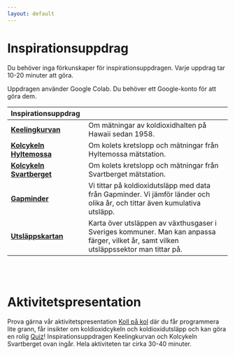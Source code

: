 ```yaml
---
layout: default
---
```

# Inspirationsuppdrag

Du behöver inga förkunskaper för inspirationsuppdragen. Varje uppdrag tar 10-20 minuter att göra.

Uppdragen använder Google Colab. Du behöver ett Google-konto för att göra dem.

|Inspirationsuppdrag||
|:-------|:----------------|
|**[Keelingkurvan](exercises/co2/keeling_inspiration.md)**|Om mätningar av koldioxidhalten på Hawaii sedan 1958.|
|**[Kolcykeln Hyltemossa](https://colab.research.google.com/github/lunduniversity/schoolprog-satellite/blob/master/exercises/kolcykeln_enkel/kolcykeln_htm.ipynb)**|Om kolets kretslopp och mätningar från Hyltemossa mätstation.|
|**[Kolcykeln Svartberget](exercises/kolcykeln_enkel/kolcykeln_svb.md)**|Om kolets kretslopp och mätningar från Svartberget mätstation.|
|**[Gapminder](https://colab.research.google.com/github/lunduniversity/schoolprog-satellite/blob/master/exercises/gapminder/gapminder2.ipynb)**|Vi tittar på koldioxidutsläpp med data från Gapminder. Vi jämför länder och olika år, och tittar även kumulativa utsläpp.|
|**[Utsläppskartan](https://colab.research.google.com/github/lunduniversity/schoolprog-satellite/blob/master/exercises/emission_map/utslappskartan2.ipynb)**|Karta över utsläppen av växthusgaser i Sveriges kommuner. Man kan anpassa färger, vilket år, samt vilken utsläppssektor man tittar på.|

<br><br>

# Aktivitetspresentation

Prova gärna vår aktivitetspresentation
[Koll på kol](https://docs.google.com/presentation/d/1zIb77mNY2zLDaWUqs3IE2PvppxPZyTYJm_C_aYoWiyw/present)
där du får programmera lite grann, får insikter om koldioxidcykeln och koldioxidutsläpp och kan göra en rolig [Quiz](exercises/quiz/co2_quiz/kollpakol.md)! Inspirationsuppdragen Keelingkurvan och Kolcykeln Svartberget ovan ingår. Hela aktiviteten tar cirka 30-40 minuter.
